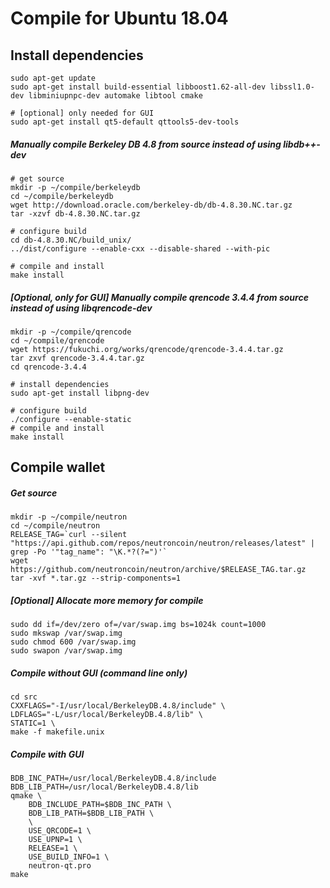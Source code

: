 # Compile for Ubuntu 18.04

## Install dependencies
```
sudo apt-get update
sudo apt-get install build-essential libboost1.62-all-dev libssl1.0-dev libminiupnpc-dev automake libtool cmake

# [optional] only needed for GUI
sudo apt-get install qt5-default qttools5-dev-tools
```

##### Manually compile Berkeley DB 4.8 from source instead of using libdb++-dev

```
# get source
mkdir -p ~/compile/berkeleydb
cd ~/compile/berkeleydb
wget http://download.oracle.com/berkeley-db/db-4.8.30.NC.tar.gz
tar -xzvf db-4.8.30.NC.tar.gz

# configure build
cd db-4.8.30.NC/build_unix/
../dist/configure --enable-cxx --disable-shared --with-pic

# compile and install
make install
```

##### [Optional, only for GUI] Manually compile qrencode 3.4.4 from source instead of using libqrencode-dev

```
mkdir -p ~/compile/qrencode
cd ~/compile/qrencode
wget https://fukuchi.org/works/qrencode/qrencode-3.4.4.tar.gz
tar zxvf qrencode-3.4.4.tar.gz
cd qrencode-3.4.4

# install dependencies
sudo apt-get install libpng-dev

# configure build
./configure --enable-static
# compile and install
make install
```

## Compile wallet

##### Get source
```
mkdir -p ~/compile/neutron
cd ~/compile/neutron
RELEASE_TAG=`curl --silent "https://api.github.com/repos/neutroncoin/neutron/releases/latest" | grep -Po '"tag_name": "\K.*?(?=")'`
wget https://github.com/neutroncoin/neutron/archive/$RELEASE_TAG.tar.gz
tar -xvf *.tar.gz --strip-components=1
```

##### [Optional] Allocate more memory for compile
```
sudo dd if=/dev/zero of=/var/swap.img bs=1024k count=1000
sudo mkswap /var/swap.img
sudo chmod 600 /var/swap.img
sudo swapon /var/swap.img
```

##### Compile without GUI (command line only)
```
cd src
CXXFLAGS="-I/usr/local/BerkeleyDB.4.8/include" \
LDFLAGS="-L/usr/local/BerkeleyDB.4.8/lib" \
STATIC=1 \
make -f makefile.unix
```

##### Compile with GUI
```
BDB_INC_PATH=/usr/local/BerkeleyDB.4.8/include
BDB_LIB_PATH=/usr/local/BerkeleyDB.4.8/lib
qmake \
    BDB_INCLUDE_PATH=$BDB_INC_PATH \
    BDB_LIB_PATH=$BDB_LIB_PATH \
    \
    USE_QRCODE=1 \
    USE_UPNP=1 \
    RELEASE=1 \
    USE_BUILD_INFO=1 \
    neutron-qt.pro
make
```
